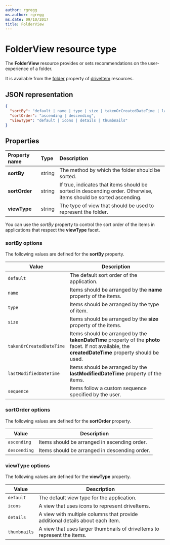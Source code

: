 ```yaml
---
author: rgregg
ms.author: rgregg
ms.date: 09/10/2017
title: FolderView
---
```

# FolderView resource type

The **FolderView** resource provides or sets recommendations on the user-experience of a folder.

It is available from the [folder][folder-facet] property of [driveItem][item-resource] resources.

## JSON representation

<!-- { "blockType": "resource", "@odata.type": "microsoft.graph.folderView" } -->

```json
{
  "sortBy": "default | name | type | size | takenOrCreatedDateTime | lastModifiedDateTime | sequence",
  "sortOrder": "ascending | descending",
  "viewType": "default | icons | details | thumbnails"
}
```

## Properties

| Property name         | Type   | Description
|:----------------------|:-------|:--------------------------------------------
| **sortBy**            | string | The method by which the folder should be sorted.
| **sortOrder**         | string | If true, indicates that items should be sorted in descending order. Otherwise, items should be sorted ascending.
| **viewType**          | string | The type of view that should be used to represent the folder.

You can use the _sortBy_ property to control the sort order of the items in applications that respect the **viewType** facet.

### sortBy options

The following values are defined for the **sortBy** property.

| Value                    | Description
| ------------------------ | --------------------------------------------------
| `default`                | The default sort order of the application.
| `name`                   | Items should be arranged by the **name** property of the items.
| `type`                   | Items should be arranged by the type of item.
| `size`                   | Items should be arranged by the **size** property of the items.
| `takenOrCreatedDateTime` | Items should be arranged by the **takenDateTime** property of the **photo** facet. If not available, the **createdDateTime** property should be used.
| `lastModifiedDateTime`   | Items should be arranged by the **lastModifiedDateTime** property of the items.
| `sequence`               | Items follow a custom sequence specified by the user.


### sortOrder options

The following values are defined for the **sortOrder** property.

| Value        | Description
| ------------ | --------------------------------------------------------------
| `ascending`  | Items should be arranged in ascending order.
| `descending` | Items should be arranged in descending order.


### viewType options

The following values are defined for the **viewType** property.

| Value        | Description
| ------------ | --------------------------------------------------------------
| `default`    | The default view type for the application.
| `icons`      | A view that uses icons to represent driveItems.
| `details`    | A view with multiple columns that provide additional details about each item.
| `thumbnails` | A view that uses larger thumbnails of driveItems to represent the items.


[item-resource]: driveitem.md
[folder-facet]: folder.md

<!-- {
  "type": "#page.annotation",
  "description": "The FolderView facet provides or sets recommendations on the user-experience of a folder.",
  "keywords": "view, folderview, sortby, sortorder, viewtype, coversourceid, folder",
  "section": "documentation",
  "tocPath": "Facets/FolderView"
} -->
